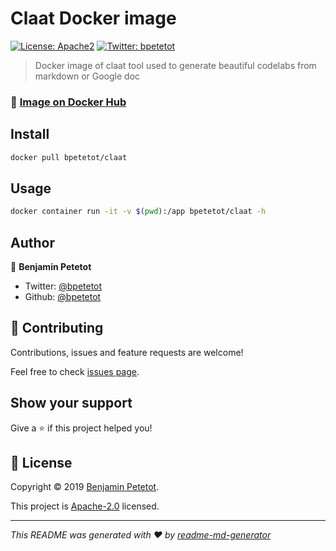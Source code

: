 # Claat Docker image
[![License: Apache2](https://img.shields.io/badge/License-Apache2-yellow.svg)](https://github.com/bpetetot/claat-image/blob/master/LICENSE)
[![Twitter: bpetetot](https://img.shields.io/twitter/follow/bpetetot.svg?style=social)](https://twitter.com/bpetetot)

> Docker image of claat tool used to generate beautiful codelabs from markdown or Google doc

### 🐳 [Image on Docker Hub](https://hub.docker.com/r/bpetetot/claat)

## Install

```sh
docker pull bpetetot/claat
```

## Usage

```sh
docker container run -it -v $(pwd):/app bpetetot/claat -h
```

## Author

👤 **Benjamin Petetot**

* Twitter: [@bpetetot](https://twitter.com/bpetetot)
* Github: [@bpetetot](https://github.com/bpetetot)

## 🤝 Contributing

Contributions, issues and feature requests are welcome!

Feel free to check [issues page](https://github.com/bpetetot/claat-image/issues).

## Show your support

Give a ⭐️ if this project helped you!


## 📝 License

Copyright © 2019 [Benjamin Petetot](https://github.com/bpetetot).

This project is [Apache-2.0](https://github.com/bpetetot/claat-image/blob/master/LICENSE) licensed.

***
_This README was generated with ❤️ by [readme-md-generator](https://github.com/kefranabg/readme-md-generator)_